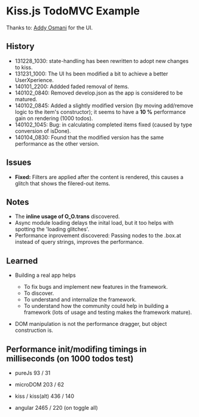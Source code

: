 # Kiss.js TodoMVC Example
Thanks to: [Addy Osmani](https://github.com/addyosmani) for the UI.

## History

* 131228_1030: state-handling has been rewritten to adopt new changes to kiss.
* 131231_1000: The UI hs been modified a bit to achieve a better UserXperience.
* 140101_2200: Addded faded removal of items.
* 140102_0840: Removed develop.json as the app is considered to be matured.
* 140102_0845: Added a slightly modified version (by moving add/remove logic to the item's constructor); it seems to have a **10 %** performance gain on rendering (1000 todos).
* 140102_1045: Bug: in calculating completed items fixed (caused by type conversion of isDone).
* 140104_0830: Found that the modified version has the same performance as the other version.

## Issues

* **Fixed:** Filters are applied after the content is rendered, this causes a glitch that shows the filered-out items.

## Notes

* The **inline usage of O_O.trans** discovered.
* Async module loading delays the inital load, but it too helps with spotting the 'loading glitches'.
* Performance inprovement discovered: Passing nodes to the .box.at instead of query strings, improves the performance.

## Learned

* Building a real app helps
	* To fix bugs and implement new features in the framework.
	* To discover.
	* To understand and internalize the framework.
	* To understand how the community could help in building a framework (lots of usage and testing makes the framework mature).
	
* DOM manipulation is not the performance dragger, but object construction is.

## Performance init/modifing timings in milliseconds (on 1000 todos test)

* pureJs	93 / 31

* microDOM	203 / 62

* kiss / kiss(alt)	436 / 140

* angular	2465 / 220 (on toggle all)
